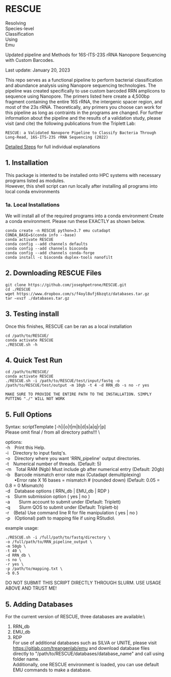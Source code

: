# **RESCUE**
Resolving \
Species-level \
Classification \
Using \
Emu

Updated pipeline and Methods for 16S-ITS-23S rRNA Nanopore Sequencing with Custom Barcodes.

Last update: January 20, 2023

This repo serves as a functional pipeline to perform bacterial classification and abundance analysis using Nanopore sequencing technologies. The pipeline was created specifically to use custom barcoded RRN amplicons to sequence using Nanopore. The primers listed here create a 4,500bp fragment containing the entire 16S rRNA, the intergenic spacer region, and most of the 23s rRNA. Theoretically, any primers you choose can work for this pipeline as long as contraints in the programs are changed. For further information about the pipeline and the results of a validation study, please visit (and cite) the following publications from the Triplett Lab:

```
RESCUE: a Validated Nanopore Pipeline to Classify Bacteria Through Long-Read, 16S-ITS-23S rRNA Sequencing (2022)
```
[Detailed Steps](https://github.com/josephpetrone/RESCUE/blob/master/detailed_steps.md) for full individual explanations

## **1. Installation**
This package is intented to be installed onto HPC systems with necessary programs listed as modules. \
However, this shell script can run locally after installing all programs into local conda environments

### **1a. Local Installations** 
We will install all of the required programs into a conda environment
Create a conda environment. Please run these EXACTLY as shown below.
```
conda create -n RESCUE python=3.7 emu cutadapt
CONDA_BASE=$(conda info --base)
conda activate RESCUE
conda config --add channels defaults
conda config --add channels bioconda
conda config --add channels conda-forge
conda install -c bioconda duplex-tools nanofilt
```
## **2. Downloading RESCUE Files**
```
git clone https://github.com/josephpetrone/RESCUE.git
cd ./RESCUE
wget https://www.dropbox.com/s/f4oyl8ufj6bzqtz/databases.tar.gz
tar –xvzf ./databases.tar.gz
```

## **3. Testing install**
Once this finishes, RESCUE can be ran as a local installation

```
cd /path/to/RESCUE/
conda activate RESCUE
./RESCUE.sh -h
```
## **4. Quick Test Run**
```
cd /path/to/RESCUE/
conda activate RESCUE
./RESCUE.sh -i /path/to/RESCUE/test/input/fastq -o /path/to/RESCUE/test/output -m 10gb -t 4 -d RRN_db -s no -r yes

MAKE SURE TO PROVIDE THE ENTIRE PATH TO THE INSTALLATION. SIMPLY PUTTING "./" WILL NOT WORK
```
## **5. Full Options**
Syntax: scriptTemplate [-h|i|o|t|m|b|d|s|a|q|r|p] \
Please omit final / from all directory paths!!! \

options:\
-h&emsp;Print this Help.\
-i&emsp;Directory to input fastq's.\
-o&emsp;Directory where you want 'RRN_pipeline' output directories.\
-t&emsp;Numerical number of threads. (Default: 5)\
-m&emsp;Total RAM (Ngb) Must include gb after numerical entry (Default: 20gb)\
-b&emsp;Barcode mismatch error rate max (Cutadapt demultiplexing)\
&emsp;&emsp;•Error rate X 16 bases = mismatch # (rounded down) (Default: 0.05 = 0.8 = 0 Mismatch)\
-d&emsp;Database options ( RRN_db | EMU_db | RDP )\
-s&emsp;Slurm submission option ( yes | no )\
-a&emsp;&emsp;Slurm account to submit under (Default: Triplett)\
-q&emsp;&emsp;Slurm QOS to submit under (Default: Triplett-b)\
-r&emsp;(Beta) Use command line R for file manipulation ( yes | no )\
-p&emsp;(Optional) path to mapping file if using RStudio\

example usage:
```
./RESCUE.sh -i /full/path/to/fastq/directory \
-o /full/path/to/RRN_pipeline_output \
-m 50gb \
-t 40 \
-d RRN_db \
-s no \
-r yes \
-p /path/to/mapping.txt \
-b 0.5 
```
DO NOT SUBMIT THIS SCRIPT DIRECTLY THROUGH SLURM. USE USAGE ABOVE AND TRUST ME!

## **5. Adding Databases**
For the current version of RESCUE, three databases are available:\
1. RRN_db
2. EMU_db
3. RDP \
For use of additional databases such as SILVA or UNITE, please visit https://gitlab.com/treangenlab/emu and download database files directly to "/path/to/RESCUE/databases/database_name" and call using folder name. \
Additionally, one RESCUE environment is loaded, you can use default EMU commands to make a database.

